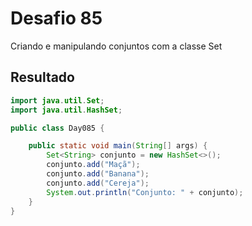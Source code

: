 # Desafio 85

Criando e manipulando conjuntos com a classe Set

## Resultado

```java
import java.util.Set;
import java.util.HashSet;

public class Day085 {

    public static void main(String[] args) {
        Set<String> conjunto = new HashSet<>();
        conjunto.add("Maçã");
        conjunto.add("Banana");
        conjunto.add("Cereja");
        System.out.println("Conjunto: " + conjunto);
    }
}
```
